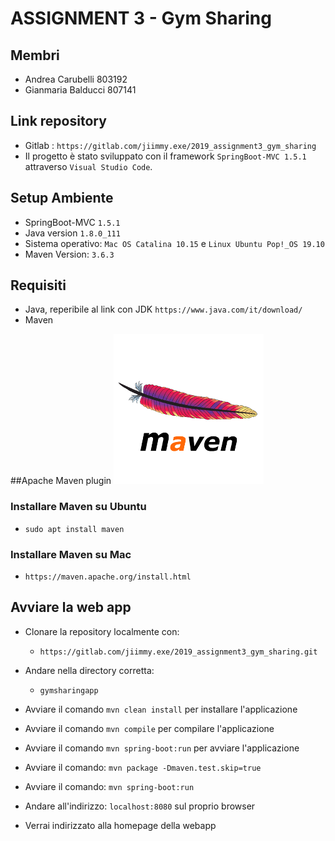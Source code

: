 # ASSIGNMENT 3 - Gym Sharing
## Membri
+ Andrea Carubelli 803192
+ Gianmaria Balducci 807141

## Link repository
+  Gitlab : `https://gitlab.com/jiimmy.exe/2019_assignment3_gym_sharing`
+  Il progetto è stato sviluppato con il framework `SpringBoot-MVC 1.5.1` attraverso `Visual Studio Code`.

## Setup Ambiente
+ SpringBoot-MVC `1.5.1`
+ Java version `1.8.0_111`
+ Sistema operativo: `Mac OS Catalina 10.15` e `Linux Ubuntu Pop!_OS 19.10`
+ Maven Version: `3.6.3`

## Requisiti
+ Java, reperibile al link con JDK `https://www.java.com/it/download/`
+ Maven

##Apache Maven plugin
![](.images/images_apacheMaven.png)

### Installare Maven su Ubuntu
+ `sudo apt install maven`

### Installare Maven su Mac
+ `https://maven.apache.org/install.html`


## Avviare la web app
+ Clonare la repository localmente con:
    + `https://gitlab.com/jiimmy.exe/2019_assignment3_gym_sharing.git`
+ Andare nella directory corretta: 
    + `gymsharingapp`
+ Avviare il comando `mvn clean install` per installare l'applicazione
+ Avviare il comando `mvn compile` per compilare l'applicazione
+ Avviare il comando `mvn spring-boot:run` per avviare l'applicazione

+ Avviare il comando: `mvn package -Dmaven.test.skip=true`
+ Avviare il comando: `mvn spring-boot:run`
+ Andare all'indirizzo: `localhost:8080` sul proprio browser
+ Verrai indirizzato alla homepage della webapp